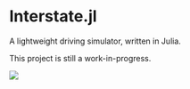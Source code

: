 # Interstate.jl

A lightweight driving simulator, written in Julia.

This project is still a work-in-progress. 

<img src="https://github.com/4estlaine/Interstate.jl/blob/main/racing-vid.gif" />

